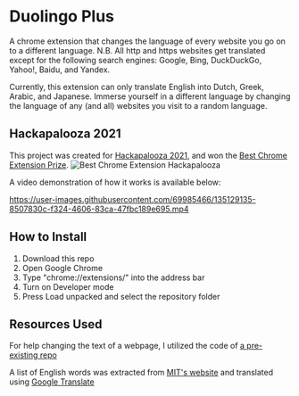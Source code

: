 # Duolingo Plus
A chrome extension that changes the language of every website you go on to a different language.
N.B. All http and https websites get translated except for the following search engines: Google, Bing, DuckDuckGo, Yahoo!, Baidu, and Yandex.

Currently, this extension can only translate English into Dutch, Greek, Arabic, and Japanese.
Immerse yourself in a different language by changing the language of any (and all) websites you visit to a random language.

## Hackapalooza 2021
This project was created for [Hackapalooza 2021](https://hackapalooza.dev), and won the [Best Chrome Extension Prize](https://github.com/GoldinGuy/HackapaloozaSite#-best-chrome-extension-duolingo-plus). 
![Best Chrome Extension Hackapalooza](https://user-images.githubusercontent.com/69985466/135734862-f06a0909-c1f0-479f-b501-18788e78cd2d.png)

A video demonstration of how it works is available below:

https://user-images.githubusercontent.com/69985466/135129135-8507830c-f324-4606-83ca-47fbc189e695.mp4

## How to Install
1. Download this repo
2. Open Google Chrome
3. Type "chrome://extensions/" into the address bar
4. Turn on Developer mode
5. Press Load unpacked and select the repository folder

## Resources Used
For help changing the text of a webpage, I utilized the code of [a pre-existing repo](https://github.com/XilkyTofu/bilibili_translate_chrome_extension)

A list of English words was extracted from [MIT's website](https://www.mit.edu/~ecprice/wordlist.10000) and translated using [Google Translate](https://translate.google.ca/?sl=auto&tl=en&op=translate)


